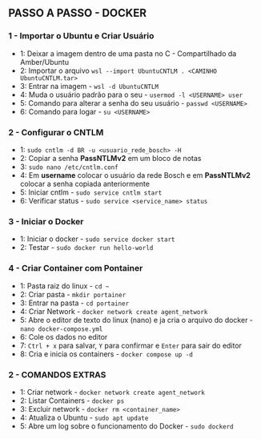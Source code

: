## PASSO A PASSO - DOCKER

### 1 - Importar o Ubuntu e Criar Usuário
  - 1: Deixar a imagem dentro de uma pasta no C - Compartilhado da Amber/Ubuntu
  - 2: Importar o arquivo `wsl --import UbuntuCNTLM . <CAMINHO UbuntuCNTLM.tar>`
  - 3: Entrar na imagem - `wsl -d UbuntuCNTLM`
  - 4: Muda o usuário padrão para o seu - `usermod -l <USERNAME> user`
  - 5: Comando para alterar a senha do seu usuário - `passwd <USERNAME>`
  - 6: Comando para logar - `su <USERNAME>`
### 2 - Configurar o CNTLM
  - 1: `sudo cntlm -d BR -u <usuario_rede_bosch> -H`
  - 2: Copiar a senha **PassNTLMv2** em um bloco de notas
  - 3: `sudo nano /etc/cntlm.conf`
  - 4: Em **username** colocar o usuário da rede Bosch e em **PassNTLMv2** colocar a senha copiada anteriormente
  - 5: Iniciar cntlm - `sudo service cntlm start`
  - 6: Verificar status - `sudo service <service_name> status`
### 3 - Iniciar o Docker
  - 1: Iniciar o docker - `sudo service docker start`
  - 2: Testar - `sudo docker run hello-world`
### 4 - Criar Container com Pontainer
 - 1: Pasta raiz do linux - `cd ~`
 - 2: Criar pasta - `mkdir portainer`
 - 3: Entrar na pasta - `cd portainer`
 - 4: Criar Network - `docker network create agent_network`
 - 5: Abre o editor de texto do linux (nano) e ja cria o arquivo do docker - `nano docker-compose.yml` 
 - 6: Cole os dados no editor
 - 7: `Ctrl + x` para salvar, `Y` para confirmar e `Enter` para sair do editor
 - 8: Cria e inicia os containers - `docker compose up -d`
### 2 - COMANDOS EXTRAS
 - 1: Criar network - `docker network create agent_network`
 - 2: Listar Containers - `docker ps`
 - 3: Excluir network - `docker rm <container_name>`
 - 4: Atualiza o Ubuntu - `sudo apt update`
 - 5: Abre um log sobre o funcionamento do Docker - `sudo dockerd`
